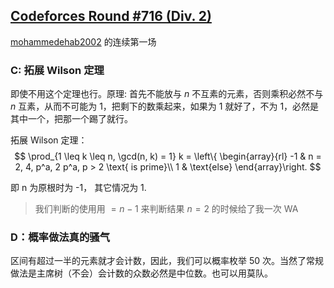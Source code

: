 
## [Codeforces Round #716 (Div. 2)](https://codeforces.com/contest/1514)

[mohammedehab2002](https://codeforces.com/profile/mohammedehab2002) 的连续第一场

### C: 拓展 Wilson 定理

即使不用这个定理也行。原理: 首先不能放与 $n$ 不互素的元素，否则乘积必然不与 $n$ 互素，从而不可能为 $1$，把剩下的数乘起来，如果为 $1$ 就好了，不为 $1$，必然是其中一个，把那一个踢了就行。

拓展 Wilson 定理：
$$
\prod_{1 \leq k \leq n, \gcd(n, k) = 1} k = \left\{ \begin{array}{rl} 
-1 & n = 2, 4, p^a, 2 p^a, p > 2 \text{ is prime}\\ 
1 & \text{else}
\end{array}\right.
$$

即 n 为原根时为 -1， 其它情况为 1.

> 我们判断的使用用 $= n - 1$ 来判断结果 $n = 2$ 的时候给了我一次 WA


### D：概率做法真的骚气

区间有超过一半的元素就才会计数，因此，我们可以概率枚举 50 次。当然了常规做法是主席树（不会）会计数的众数必然是中位数。也可以用莫队。

